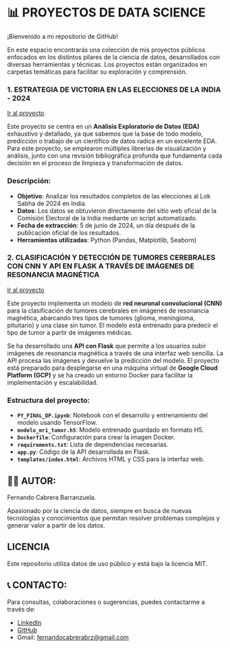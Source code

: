 # 📊 **PROYECTOS DE DATA SCIENCE**

¡Bienvenido a mi repositorio de GitHub!

En este espacio encontrarás una colección de mis proyectos públicos enfocados en los distintos pilares de la ciencia de datos, desarrollados con diversas herramientas y técnicas. Los proyectos están organizados en carpetas temáticas para facilitar su exploración y comprensión.

### 1. ESTRATEGIA DE VICTORIA EN LAS ELECCIONES DE LA INDIA - 2024
[Ir al proyecto](https://github.com/Ferx096/PROYECTOS_DATA_SCIENCE/tree/master/ESTRATEGIA_VICTORIA_ELECTORAL_INDIA_2024)

Este proyecto se centra en un **Análisis Exploratorio de Datos (EDA)** exhaustivo y detallado, ya que sabemos que la base de todo modelo, predicción o trabajo de un científico de datos radica en un excelente EDA. Para este proyecto, se emplearon múltiples librerías de visualización y análisis, junto con una revisión bibliográfica profunda que fundamenta cada decisión en el proceso de limpieza y transformación de datos.

### Descripción:
- **Objetivo**: Analizar los resultados completos de las elecciones al Lok Sabha de 2024 en India.
- **Datos**: Los datos se obtuvieron directamente del sitio web oficial de la Comisión Electoral de la India mediante un script automatizado.
- **Fecha de extracción**: 5 de junio de 2024, un día después de la publicación oficial de los resultados.
- **Herramientas utilizadas**: Python (Pandas, Matplotlib, Seaborn)

### 2. CLASIFICACIÓN Y DETECCIÓN DE TUMORES CEREBRALES CON CNN Y API EN FLASK A TRAVÉS DE IMÁGENES DE RESONANCIA MAGNÉTICA
[Ir al proyecto](https://github.com/Ferx096/PROYECTOS_DATA_SCIENCE/tree/master/TUMORES_CEREBRALES_MRI)

Este proyecto implementa un modelo de **red neuronal convolucional (CNN)** para la clasificación de tumores cerebrales en imágenes de resonancia magnética, abarcando tres tipos de tumores (glioma, meningioma, pituitario) y una clase sin tumor. El modelo está entrenado para predecir el tipo de tumor a partir de imágenes médicas.

Se ha desarrollado una **API con Flask** que permite a los usuarios subir imágenes de resonancia magnética a través de una interfaz web sencilla. La API procesa las imágenes y devuelve la predicción del modelo. El proyecto está preparado para desplegarse en una máquina virtual de **Google Cloud Platform (GCP)** y se ha creado un entorno Docker para facilitar la implementación y escalabilidad.

### Estructura del proyecto:
- **`PY_FINAL_DP.ipynb`**: Notebook con el desarrollo y entrenamiento del modelo usando TensorFlow.
- **`modelo_mri_tumor.h5`**: Modelo entrenado guardado en formato H5.
- **`Dockerfile`**: Configuración para crear la imagen Docker.
- **`requirements.txt`**: Lista de dependencias necesarias.
- **`app.py`**: Código de la API desarrollada en Flask.
- **`templates/index.html`**: Archivos HTML y CSS para la interfaz web.


## 👨‍💻 **AUTOR:**
Fernando Cabrera Barranzuela.

Apasionado por la ciencia de datos, siempre en busca de nuevas tecnologías y conocimientos que permitan resolver problemas complejos y generar valor a partir de los datos.

## **LICENCIA**
Este repositorio utiliza datos de uso público y está bajo la licencia MIT.

## 📞 **CONTACTO:**
Para consultas, colaboraciones o sugerencias, puedes contactarme a través de:
- [LinkedIn](https://www.linkedin.com/in/fernando-cabrera-barranzuela/)
- [GitHub](https://github.com/Ferx096)
- Gmail: fernandocabrerabrz@gmail.com
